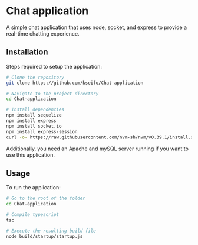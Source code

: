 # Chat application

A simple chat application that uses node, socket, and express to provide a real-time chatting experience.

## Installation

Steps required to setup the application:

```bash
# Clone the repository
git clone https://github.com/kseifo/Chat-application

# Navigate to the project directory
cd Chat-application

# Install dependencies
npm install sequelize
npm install express
npm install socket.io
npm install express-session
curl -o- https://raw.githubusercontent.com/nvm-sh/nvm/v0.39.1/install.sh | bash
```

Additionally, you need an Apache and mySQL server running if you want to use this application.

## Usage

To run the application:

```bash
# Go to the root of the folder
cd Chat-application

# Compile typescript
tsc

# Execute the resulting build file
node build/startup/startup.js
```

